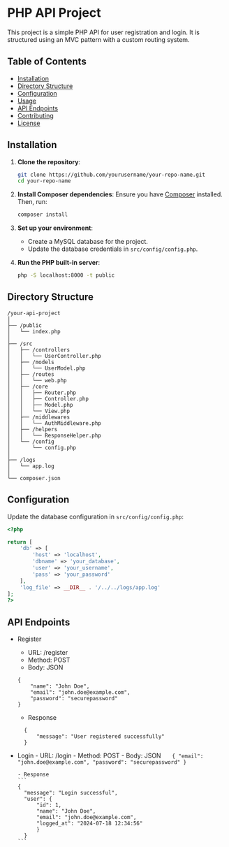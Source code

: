 # PHP API Project

This project is a simple PHP API for user registration and login. It is structured using an MVC pattern with a custom routing system.

## Table of Contents

- [Installation](#installation)
- [Directory Structure](#directory-structure)
- [Configuration](#configuration)
- [Usage](#usage)
- [API Endpoints](#api-endpoints)
- [Contributing](#contributing)
- [License](#license)

## Installation

1. **Clone the repository**:

   ```sh
   git clone https://github.com/yourusername/your-repo-name.git
   cd your-repo-name
   ```

2. **Install Composer dependencies**:
   Ensure you have [Composer](https://getcomposer.org/) installed. Then, run:

   ```sh
   composer install
   ```

3. **Set up your environment**:

   - Create a MySQL database for the project.
   - Update the database credentials in `src/config/config.php`.

4. **Run the PHP built-in server**:
   ```sh
   php -S localhost:8000 -t public
   ```

## Directory Structure

```
/your-api-project
│
├── /public
│   └── index.php
│
├── /src
│   ├── /controllers
│   │   └── UserController.php
│   ├── /models
│   │   └── UserModel.php
│   ├── /routes
│   │   └── web.php
│   ├── /core
│   │   ├── Router.php
│   │   ├── Controller.php
│   │   ├── Model.php
│   │   └── View.php
│   ├── /middlewares
│   │   └── AuthMiddleware.php
│   ├── /helpers
│   │   └── ResponseHelper.php
│   └── /config
│       └── config.php
│
├── /logs
│   └── app.log
│
└── composer.json
```

## Configuration

Update the database configuration in `src/config/config.php`:

```php
<?php

return [
    'db' => [
        'host' => 'localhost',
        'dbname' => 'your_database',
        'user' => 'your_username',
        'pass' => 'your_password'
    ],
    'log_file' => __DIR__ . '/../../logs/app.log'
];
?>
```

## API Endpoints

- Register

  - URL: /register
  - Method: POST
  - Body: JSON

  ```
  {
      "name": "John Doe",
      "email": "john.doe@example.com",
      "password": "securepassword"
  }
  ```

  - Response

  ```
    {
        "message": "User registered successfully"
    }
  ```

- Login - URL: /login - Method: POST - Body: JSON
  `    {
        "email": "john.doe@example.com",
        "password": "securepassword"
    }
   `

      - Response
      ```
      {
        "message": "Login successful",
        "user": {
            "id": 1,
            "name": "John Doe",
            "email": "john.doe@example.com",
            "logged_at": "2024-07-18 12:34:56"
            }
        }
      ```
